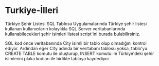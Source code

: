 # Turkiye-İlleri

Türkiye Şehir Listesi SQL Tablosu
Uygulamalarında Türkiye şehir listesi kullanan kullanıcıların kolaylıkla SQL Server veritabanlarında kullanabilecekleri şehir isimleri listesi script'ini burada bulabilirsiniz.

SQL kod önce veritabanında City isimli bir tablo olup olmadığını kontrol ediyor.
Ardından eğer City adında bir veritabanı tablosu yoksa, tablo'yu CREATE TABLE komutu ile oluşturup, INSERT komutu ile Türkiye'deki şehir isimlerini plaka kodları ile birlikte tabloya kaydediyor
